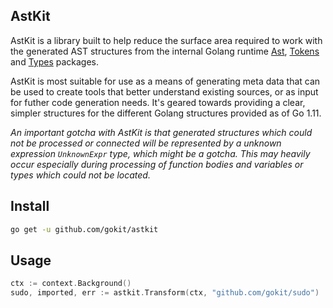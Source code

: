 AstKit
---------
AstKit is a library built to help reduce the surface area required to work with the generated AST structures from the internal
Golang runtime [Ast](https://golang.org/pkg/go/ast), [Tokens](https://golang.org/pkg/go/tokens) and [Types](https://golang.org/pkg/go/types)
packages.

AstKit is most suitable for use as a means of generating meta data that can be used to create tools that better understand
existing sources, or as input for futher code generation needs. It's geared towards providing a clear, simpler
structures for the different Golang structures provided as of Go 1.11.

*An important gotcha with AstKit is that generated structures which could not be processed or connected
will be represented by a unknown expression `UnknownExpr` type, which might be a gotcha. This may heavily occur
especially during processing of function bodies and variables or types which could not be located.*

## Install

```bash
go get -u github.com/gokit/astkit
```

## Usage

```go
ctx := context.Background()
sudo, imported, err := astkit.Transform(ctx, "github.com/gokit/sudo")
```